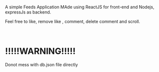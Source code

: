 A simple Feeds Application MAde using ReactJS for front-end and Nodejs, expressJs as backend.

Feel free to like, remove like , comment, delete comment and scroll.
<br>
<br>
<br>

# !!!!!WARNING!!!!!
Donot mess with db.json file directly